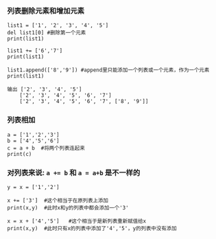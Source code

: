 ### 列表删除元素和增加元素
    list1 = ['1', '2', '3', '4', '5']
    del list1[0] #删除第一个元素
    print(list1) 
    
    list1 += ['6','7']
    print(list1) 
    
    list1.append(['8','9']) #append里只能添加一个列表或一个元素，作为一个元素
    print(list1) 

    输出 ['2', '3', '4', '5']
        ['2', '3', '4', '5', '6', '7']
        ['2', '3', '4', '5', '6', '7', ['8', '9']]

### 列表相加
    a = ['1','2','3']
    b = ['4','5','6']
    c = a + b  #将两个列表连起来
    print(c)

### 对列表来说: `a += b` 和 `a = a+b` 是不一样的
    y = x = ['1','2']

    x += ['3']  #这个相当于在原列表上添加
    print(x,y)  #此时x和y的列表中都会添加一个'3'

    x = x + ['4','5']   #这个相当于是新列表重新赋值给x
    print(x,y)  #此时只有x的列表中添加了'4','5'，y的列表中没有添加